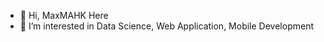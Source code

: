- 👋 Hi, MaxMAHK Here
- 👀 I’m interested in Data Science, Web Application, Mobile Development

<!---
MaxMAHK/MaxMAHK is a ✨ special ✨ repository because its `README.md` (this file) appears on your GitHub profile.
You can click the Preview link to take a look at your changes.
--->
